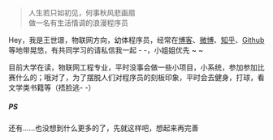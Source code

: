 > 人生若只如初见，何事秋风悲画扇  
> 做一名有生活情调的浪漫程序员

Hey，我是王世璟，物联网方向，幼体程序员，经常在[博客](https://distan.github.io/)、[微博](http://weibo.com/7Shepherd)、[知乎](https://www.zhihu.com/people/wang-shi-jing-24/activities)、[Github](https://github.com/distan) 等地带晃悠，有共同学习的请私信我一起 - -，小姐姐优先  ~ ~


目前大学在读，物联网工程专业，平时没事会做一些小项目，小系统，参加参加比赛什么的；哦对了，为了摆脱人们对程序员的刻板印象，平时会去健身，打球，看文学类书籍等（捂脸逃- -）


##### PS
还有......也没想到什么更多的了，先就这样吧，想起来再完善


